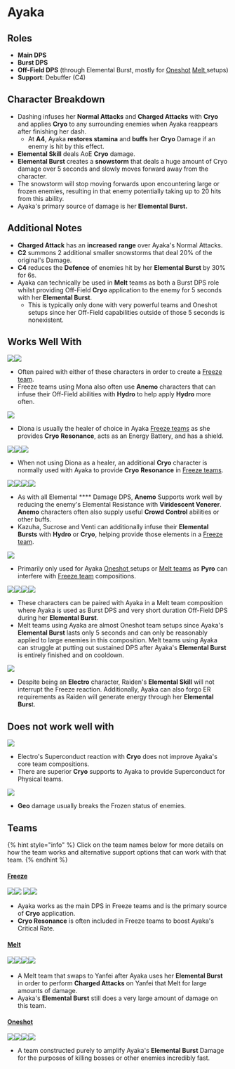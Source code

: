 # Ayaka

## Roles

* **Main DPS**
* **Burst DPS**
* **Off-Field DPS** (through Elemental Burst, mostly for [Oneshot](../../teams/oneshot.md) [Melt ](../../teams/melt.md)setups)
* **Support**: Debuffer (C4)

## Character Breakdown

* Dashing infuses her **Normal Attacks** and **Charged Attacks** with **Cryo** and applies **Cryo** to any surrounding enemies when Ayaka reappears after finishing her dash.
  * At **A4**, Ayaka **restores stamina** and **buffs** her **Cryo** Damage if an enemy is hit by this effect.
* **Elemental Skill** deals AoE **Cryo** damage.
* **Elemental Burst** creates a **snowstorm** that deals a huge amount of Cryo damage over 5 seconds and slowly moves forward away from the character.
* The snowstorm will stop moving forwards upon encountering large or frozen enemies, resulting in that enemy potentially taking up to 20 hits from this ability.
* Ayaka's primary source of damage is her **Elemental Burst.**

## **Additional Notes**

* **Charged Attack** has an **increased** **range** over Ayaka's Normal Attacks.
* **C2** summons 2 additional smaller snowstorms that deal 20% of the original's Damage.
* **C4** reduces the **Defence** of enemies hit by her **Elemental Burst** by 30% for 6s.
* Ayaka can technically be used in **Melt** teams as both a Burst DPS role whilst providing Off-Field **Cryo** application to the enemy for 5 seconds with her **Elemental Burst**.
  * This is typically only done with very powerful teams and Oneshot setups since her Off-Field capabilities outside of those 5 seconds is nonexistent.

## Works Well With

![](../../.gitbook/assets/UI\_AvatarIcon\_Xingqiu.png)![](../../.gitbook/assets/UI\_AvatarIcon\_Mona.png)

* Often paired with either of these characters in order to create a [Freeze team](../../teams/freeze.md).
* Freeze teams using Mona also often use **Anemo** characters that can infuse their Off-Field abilities with **Hydro** to help apply **Hydro** more often.

![](../../.gitbook/assets/UI\_AvatarIcon\_Diona.png)

* Diona is usually the healer of choice in Ayaka [Freeze teams](../../teams/freeze.md) as she provides **Cryo** **Resonance**, acts as an Energy Battery, and has a shield.

![](../../.gitbook/assets/UI\_AvatarIcon\_Rosaria.png)![](../../.gitbook/assets/UI\_AvatarIcon\_Kaeya.png)![](../../.gitbook/assets/UI\_AvatarIcon\_Ganyu.png)

* When not using Diona as a healer, an additional **Cryo** character is normally used with Ayaka to provide **Cryo** **Resonance** in [Freeze teams](../../teams/freeze.md).

![](../../.gitbook/assets/UI\_AvatarIcon\_Kazuha.png)![](../../.gitbook/assets/UI\_AvatarIcon\_Sucrose.png)![](../../.gitbook/assets/UI\_AvatarIcon\_Venti.png)![](../../.gitbook/assets/UI\_AvatarIcon\_Jean.png)

* As with all Elemental **** Damage DPS, **Anemo** Supports work well by reducing the enemy's Elemental Resistance with **Viridescent Venerer**. **Anemo** characters often also supply useful **Crowd Control** abilities or other buffs.
* Kazuha, Sucrose and Venti can additionally infuse their **Elemental Bursts** with **Hydro** or **Cryo**, helping provide those elements in a [Freeze team](../../teams/freeze.md).

![](../../.gitbook/assets/UI\_AvatarIcon\_Bennett.png)

* Primarily only used for Ayaka [Oneshot ](broken-reference/)setups or [Melt teams](../../teams/melt.md) as **Pyro** can interfere with [Freeze team](../../teams/freeze.md) compositions.



![](../../.gitbook/assets/UI\_AvatarIcon\_Hutao.png)![](../../.gitbook/assets/UI\_AvatarIcon\_Klee.png)![](../../.gitbook/assets/UI\_AvatarIcon\_Xiangling.png)![](../../.gitbook/assets/UI\_AvatarIcon\_Yanfei.png)

* These characters can be paired with Ayaka in a Melt team composition where Ayaka is used as Burst DPS and very short duration Off-Field DPS during her **Elemental Burst**.
* Melt teams using Ayaka are almost Oneshot team setups since Ayaka's **Elemental Burst** lasts only 5 seconds and can only be reasonably applied to large enemies in this composition. Melt teams using Ayaka can struggle at putting out sustained DPS after Ayaka's **Elemental Burst** is entirely finished and on cooldown.

![](../../.gitbook/assets/UI\_AvatarIcon\_Shougun.png)

* Despite being an **Electro** character, Raiden's **Elemental Skill** will not interrupt the Freeze reaction. Additionally, Ayaka can also forgo ER requirements as Raiden will generate energy through her **Elemental Burs**t.

## Does not work well with

![](../../.gitbook/assets/Element\_Electro.webp)

* Electro's Superconduct reaction with **Cryo** does not improve Ayaka's core team compositions.
* There are superior **Cryo** supports to Ayaka to provide Superconduct for Physical teams.

![](../../.gitbook/assets/Element\_Geo.webp)

* **Geo** damage usually breaks the Frozen status of enemies.

## Teams

{% hint style="info" %}
Click on the team names below for more details on how the team works and alternative support options that can work with that team.
{% endhint %}

#### [Freeze](../../teams/freeze.md)

![](../../.gitbook/assets/UI\_AvatarIcon\_Ayaka.png)![](../../.gitbook/assets/UI\_AvatarIcon\_Xingqiu.png) ![](../../.gitbook/assets/UI\_AvatarIcon\_Sucrose.png)![](../../.gitbook/assets/UI\_AvatarIcon\_Diona.png)

* Ayaka works as the main DPS in Freeze teams and is the primary source of **Cryo** application.
* **Cryo Resonance** is often included in Freeze teams to boost Ayaka's Critical Rate.

#### [Melt](../../teams/melt.md)

#### ![](../../.gitbook/assets/UI\_AvatarIcon\_Yanfei.png)![](../../.gitbook/assets/UI\_AvatarIcon\_Ayaka.png)![](../../.gitbook/assets/UI\_AvatarIcon\_Kazuha.png)![](../../.gitbook/assets/UI\_AvatarIcon\_Diona.png)

* A Melt team that swaps to Yanfei after Ayaka uses her **Elemental Burst** in order to perform **Charged Attacks** on Yanfei that Melt for large amounts of damage.
* Ayaka's **Elemental Burst** still does a very large amount of damage on this team.

#### [Oneshot](broken-reference/)

![](../../.gitbook/assets/UI\_AvatarIcon\_Ayaka.png)![](../../.gitbook/assets/UI\_AvatarIcon\_Mona.png)![](../../.gitbook/assets/UI\_AvatarIcon\_Kazuha.png)![](../../.gitbook/assets/UI\_AvatarIcon\_Bennett.png)

* A team constructed purely to amplify Ayaka's **Elemental Burst** Damage for the purposes of killing bosses or other enemies incredibly fast.
